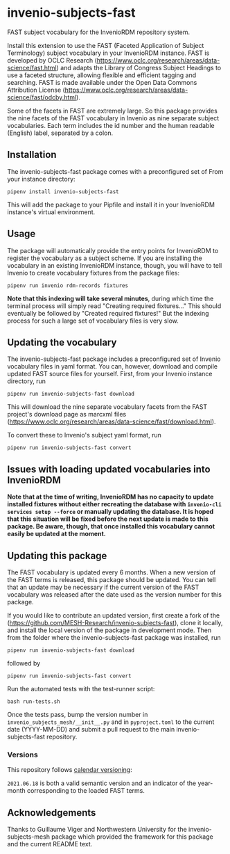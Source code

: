 # invenio-subjects-fast

FAST subject vocabulary for the InvenioRDM repository system.

Install this extension to use the FAST (Faceted Application of Subject Terminology) subject vocabulary in your InvenioRDM instance. FAST is developed by OCLC Research (https://www.oclc.org/research/areas/data-science/fast.html) and adapts the Library of Congress Subject Headings to use a faceted structure, allowing flexible and efficient tagging and searching. FAST is made available under the Open Data Commons Attribution License (https://www.oclc.org/research/areas/data-science/fast/odcby.html).

Some of the facets in FAST are extremely large. So this package provides the nine facets of the FAST vocabulary in Invenio as nine separate subject vocabularies. Each term includes the id number and the human readable (English) label, separated by a colon.

## Installation

The invenio-subjects-fast package comes with a preconfigured set of
From your instance directory:

    pipenv install invenio-subjects-fast

This will add the package to your Pipfile and install it in your InvenioRDM instance's virtual environment.

## Usage

The package will automatically provide the entry points for InvenioRDM to register the vocabulary as a subject scheme. If you are installing the vocabulary in an existing InvenioRDM instance, though, you will have to tell Invenio to create vocabulary fixtures from the package files:

    pipenv run invenio rdm-records fixtures

**Note that this indexing will take several minutes**, during which time the terminal process will simply read "Creating required fixtures..." This should eventually be followed by "Created required fixtures!" But the indexing process for such a large set of vocabulary files is very slow.

## Updating the vocabulary

The invenio-subjects-fast package includes a preconfigured set of Invenio vocabulary files in yaml format. You can, however, download and compile updated FAST source files for yourself. First, from your Invenio instance directory, run

    pipenv run invenio-subjects-fast download

This will download the nine separate vocabulary facets from the FAST project's download page as marcxml files (https://www.oclc.org/research/areas/data-science/fast/download.html).

To convert these to Invenio's subject yaml format, run

    pipenv run invenio-subjects-fast convert


## Issues with loading updated vocabularies into InvenioRDM

**Note that at the time of writing, InvenioRDM has no capacity to update installed fixtures without either recreating the database with `invenio-cli services setup --force` or manually updating the database. It is hoped that this situation will be fixed before the next update is made to this package. Be aware, though, that once installed this vocabulary cannot easily be updated at the moment.**


## Updating this package


The FAST vocabulary is updated every 6 months. When a new version of the FAST terms is released, this package should be updated. You can tell that an update may be necessary if the current version of the FAST vocabulary was released after the date used as the version number for this package.

If you would like to contribute an updated version, first create a fork of the (https://github.com/MESH-Research/invenio-subjects-fast), clone it locally, and install the local version of the package in development mode. Then from the folder where the invenio-subjects-fast package was installed, run

    pipenv run invenio-subjects-fast download

followed by

    pipenv run invenio-subjects-fast convert

Run the automated tests with the test-runner script:

    bash run-tests.sh

Once the tests pass, bump the version number in `invenio_subjects_mesh/__init__.py` and in `pyproject.toml` to the current date (YYYY-MM-DD) and submit a pull request to the main invenio-subjects-fast repository.


### Versions

This repository follows [calendar versioning](https://calver.org/):

`2021.06.18` is both a valid semantic version and an indicator of the year-month corresponding to the loaded FAST terms.


## Acknowledgements

Thanks to Guillaume Viger and Northwestern University for the invenio-subjects-mesh package which provided the framework for this package and the current README text.

